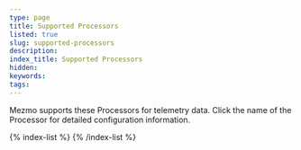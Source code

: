 ```yaml
---
type: page
title: Supported Processors
listed: true
slug: supported-processors
description: 
index_title: Supported Processors
hidden: 
keywords: 
tags: 
---
```


Mezmo supports these Processors for telemetry data. Click the name of the Processor for detailed configuration information. 

{% index-list %}
{% /index-list %}